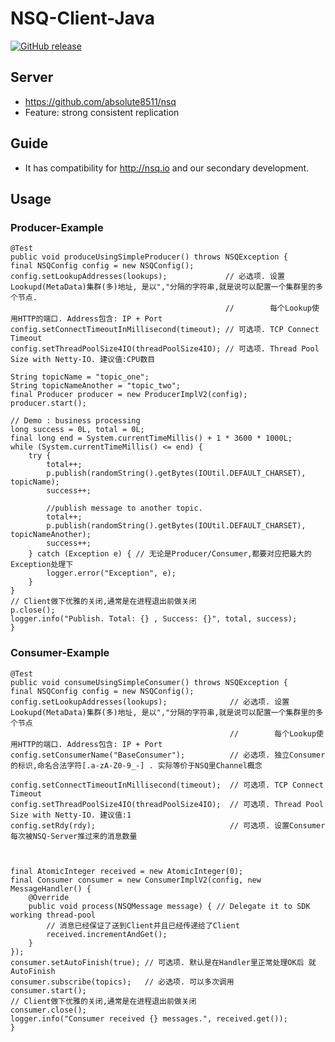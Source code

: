 # NSQ-Client-Java

[![GitHub release](https://img.shields.io/github/release/youzan/nsqJavaSDK.svg)](https://github.com/youzan/nsqJavaSDK/releases/latest)

## Server
* https://github.com/absolute8511/nsq
* Feature: strong consistent replication

## Guide
* It has compatibility for http://nsq.io and our secondary development.


## Usage
### Producer-Example

    @Test
    public void produceUsingSimpleProducer() throws NSQException {
    final NSQConfig config = new NSQConfig();
    config.setLookupAddresses(lookups);             // 必选项. 设置Lookupd(MetaData)集群(多)地址, 是以","分隔的字符串,就是说可以配置一个集群里的多个节点.
                                                    //        每个Lookup使用HTTP的端口. Address包含: IP + Port
    config.setConnectTimeoutInMillisecond(timeout); // 可选项. TCP Connect Timeout
    config.setThreadPoolSize4IO(threadPoolSize4IO); // 可选项. Thread Pool Size with Netty-IO. 建议值:CPU数目
     
    String topicName = "topic_one";
    String topicNameAnother = "topic_two";
    final Producer producer = new ProducerImplV2(config);
    producer.start();
 
    // Demo : business processing
    long success = 0L, total = 0L;
    final long end = System.currentTimeMillis() + 1 * 3600 * 1000L;
    while (System.currentTimeMillis() <= end) {
        try {
            total++;
            p.publish(randomString().getBytes(IOUtil.DEFAULT_CHARSET), topicName);
            success++;
 
            //publish message to another topic.
            total++;
            p.publish(randomString().getBytes(IOUtil.DEFAULT_CHARSET), topicNameAnother);
            success++;
        } catch (Exception e) { // 无论是Producer/Consumer,都要对应把最大的Exception处理下
            logger.error("Exception", e);
        }
    }
    // Client做下优雅的关闭,通常是在进程退出前做关闭
    p.close();                                   
    logger.info("Publish. Total: {} , Success: {}", total, success);
    }

### Consumer-Example

    @Test
    public void consumeUsingSimpleConsumer() throws NSQException {
    final NSQConfig config = new NSQConfig();
    config.setLookupAddresses(lookups);              // 必选项. 设置Lookupd(MetaData)集群(多)地址, 是以","分隔的字符串,就是说可以配置一个集群里的多个节点
                                                     //        每个Lookup使用HTTP的端口. Address包含: IP + Port
    config.setConsumerName("BaseConsumer");          // 必选项. 独立Consumer的标识,命名合法字符[.a-zA-Z0-9_-] . 实际等价于NSQ里Channel概念
     
    config.setConnectTimeoutInMillisecond(timeout);  // 可选项. TCP Connect Timeout
    config.setThreadPoolSize4IO(threadPoolSize4IO);  // 可选项. Thread Pool Size with Netty-IO. 建议值:1
    config.setRdy(rdy);                              // 可选项. 设置Consumer每次被NSQ-Server推过来的消息数量
     
 
     
    final AtomicInteger received = new AtomicInteger(0);
    final Consumer consumer = new ConsumerImplV2(config, new MessageHandler() {
        @Override
        public void process(NSQMessage message) { // Delegate it to SDK working thread-pool
            // 消息已经保证了送到Client并且已经传递给了Client
            received.incrementAndGet();
        }
    });
    consumer.setAutoFinish(true); // 可选项. 默认是在Handler里正常处理OK后 就AutoFinish
    consumer.subscribe(topics);   // 必选项. 可以多次调用
    consumer.start();
    // Client做下优雅的关闭,通常是在进程退出前做关闭
    consumer.close();             
    logger.info("Consumer received {} messages.", received.get());
    } 